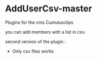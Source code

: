 # AddUserCsv-master

Plugins for the cms Cumulusclips

you can add members with a list in csv.

second version of the plugin :

  - Only csv files works
  


